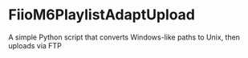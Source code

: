 # FiioM6PlaylistAdaptUpload
A simple Python script that converts Windows-like paths to Unix, then uploads via FTP
